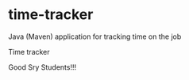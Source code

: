 # time-tracker
Java (Maven) application for tracking time on the job

Time tracker

Good Sry Students!!!
